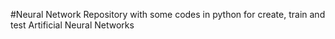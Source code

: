 #Neural Network 
Repository with some codes in python for create, train and test Artificial Neural Networks


